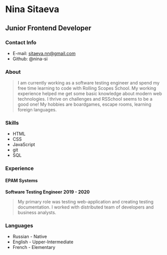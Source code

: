 # Nina Sitaeva
## Junior Frontend Developer
### Contact Info
* E-mail: sitaeva.nn@gmail.com
* Github: @nina-si

### About
> I am currently working as a software testing engineer and spend my free time learning to code with Rolling Scopes School. My working experience helped me get some basic knowledge about modern web technologies. I thrive on challenges and RSSchool seems to be a good one! My hobbies are boardgames, escape rooms, learning foreign languages.

### Skills
* HTML
* CSS
* JavaScript
* git
* SQL

### Experience
#### EPAM Systems
**Software Testing Engineer**
**2019 - 2020**
> My primary role was testing web-application and creating testing documentation. I worked with distributed team of developers and business analysts.

### Languages
* Russian - Native
* English - Upper-Intermediate
* French - Elementary
